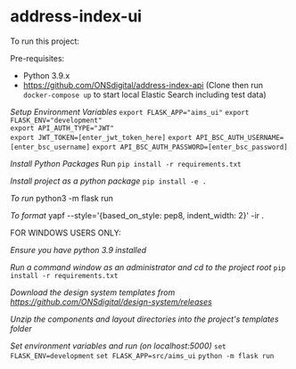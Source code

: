 # address-index-ui

To run this project:

Pre-requisites: 
* Python 3.9.x
* https://github.com/ONSdigital/address-index-api
(Clone then run `docker-compose up` to start local Elastic Search including test data)


*Setup Environment Variables*
`export FLASK_APP="aims_ui"`
`export FLASK_ENV="development"`	
`export API_AUTH_TYPE="JWT"`	
`export JWT_TOKEN=[enter_jwt_token_here]`
`export API_BSC_AUTH_USERNAME=[enter_bsc_username]`
`export API_BSC_AUTH_PASSWORD=[enter_bsc_password]`

*Install Python Packages*
Run
`pip install -r requirements.txt`

*Install project as a python package*
`pip install -e .`

*To run*
python3 -m flask run

*To format*
yapf --style='{based_on_style: pep8, indent_width: 2}' -ir .

FOR WINDOWS USERS ONLY:

*Ensure you have python 3.9 installed*

*Run a command window as an administrator and cd to the project root*
`pip install -r requirements.txt`

*Download the design system templates from https://github.com/ONSdigital/design-system/releases*

*Unzip the components and layout directories into the project's templates folder*

*Set environment variables and run (on localhost:5000)*
`set FLASK_ENV=development`
`set FLASK_APP=src/aims_ui`
`python -m flask run`

